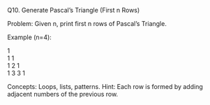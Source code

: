 Q10. Generate Pascal’s Triangle (First n Rows)

Problem:
Given n, print first n rows of Pascal’s Triangle.

Example (n=4):

1  
1 1  
1 2 1  
1 3 3 1  

Concepts: Loops, lists, patterns.
Hint: Each row is formed by adding adjacent numbers of the previous row.